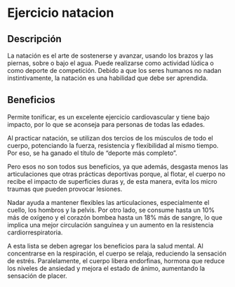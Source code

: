 # Ejercicio natacion

## Descripción

La natación es el arte de sostenerse y avanzar, usando los brazos y las piernas, sobre o bajo el agua. Puede realizarse como actividad lúdica o como deporte de competición. Debido a que los seres humanos no nadan instintivamente, la natación es una habilidad que debe ser aprendida.

## Beneficios

Permite tonificar, es un excelente ejercicio cardiovascular y tiene bajo impacto, por lo que se aconseja para personas de todas las edades.

Al practicar natación, se utilizan dos tercios de los músculos de todo el cuerpo, potenciando la fuerza, resistencia y flexibilidad al mismo tiempo. Por eso, se ha ganado el título de “deporte más completo”.

Pero esos no son todos sus beneficios, ya que además, desgasta menos las articulaciones que otras prácticas deportivas porque, al flotar, el cuerpo no recibe el impacto de superficies duras y, de esta manera, evita los micro traumas que pueden provocar lesiones.

Nadar ayuda a mantener flexibles las articulaciones, especialmente el cuello, los hombros y la pelvis. Por otro lado, se consume hasta un 10% más de oxígeno y el corazón bombea hasta un 18% más de sangre, lo que implica una mejor circulación sanguínea y un aumento en la resistencia cardiorrespiratoria.

A esta lista se deben agregar los beneficios para la salud mental. Al concentrarse en la respiración, el cuerpo se relaja, reduciendo la sensación de estrés. Paralelamente, el cuerpo libera endorfinas, hormona que reduce los niveles de ansiedad y mejora el estado de ánimo, aumentando la sensación de placer.
